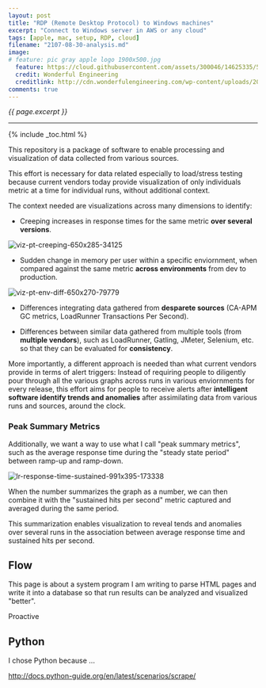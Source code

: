 ```yaml
---
layout: post
title: "RDP (Remote Desktop Protocol) to Windows machines"
excerpt: "Connect to Windows server in AWS or any cloud"
tags: [apple, mac, setup, RDP, cloud]
filename: "2107-08-30-analysis.md"
image:
# feature: pic gray apple logo 1900x500.jpg
  feature: https://cloud.githubusercontent.com/assets/300046/14625335/52952250-059f-11e6-84c8-5ae2d289c486.jpg
  credit: Wonderful Engineering
  creditlink: http://cdn.wonderfulengineering.com/wp-content/uploads/2013/11/apple-wallpaper-3.jpg
comments: true
---
```

<i>{{ page.excerpt }}</i>
<hr />

{% include _toc.html %}

This repository is a package of software to enable processing and visualization of data collected from various sources.

This effort is necessary for data related especially to load/stress testing because current vendors today provide visualization of only individuals metric at a time for individual runs, without additional context.

The context needed are visualizations across many dimensions to identify:

   * Creeping increases in response times for the same metric <strong>over several versions</strong>.

   ![viz-pt-creeping-650x285-34125](https://user-images.githubusercontent.com/300046/30036662-8fa637d2-9172-11e7-8286-6e0fa3332fe0.jpg)

   * Sudden change in memory per user within a specific enviornment, when compared against the same metric <strong>across environments</strong> from dev to production.

   ![viz-pt-env-diff-650x270-79779](https://user-images.githubusercontent.com/300046/30036768-575287fe-9173-11e7-8b2c-12eb72ada985.jpg)

   * Differences integrating data gathered from <strong>desparete sources</strong> (CA-APM GC metrics, LoadRunner Transactions Per Second).

   * Differences between similar data gathered from multiple tools (from <strong>multiple vendors</strong>), such as LoadRunner, Gatling, JMeter, Selenium, etc. so that they can be evaluated for <strong>consistency</strong>.

More importantly, a different approach is needed than what current vendors provide in terms of alert triggers:  Instead of requiring people to diligently pour through all the various graphs across runs in various enviornments for every release, this effort aims for people to receive alerts after <strong>intelligent software identify trends and anomalies</strong> after assimilating data from various runs and sources, around the clock.

### Peak Summary Metrics

Additionally, we want a way to use what I call "peak summary metrics", such as the average response time during the "steady state period" between ramp-up and ramp-down.

   ![lr-response-time-sustained-991x395-173338](https://user-images.githubusercontent.com/300046/30036387-209157d4-9170-11e7-8503-e9c5c5b445b4.jpg)

When the number summarizes the graph as a number, we can then combine it with the "sustained hits per second" metric captured and averaged during the same period. 

This summarization enables visualization to reveal tends and anomalies over several runs in the association between average response time and sustained hits per second.


## Flow

This page is about a system program I am writing to parse HTML pages and write it into a database so that run results can be analyzed and visualized "better".

Proactive


## Python

I chose Python because ...

http://docs.python-guide.org/en/latest/scenarios/scrape/